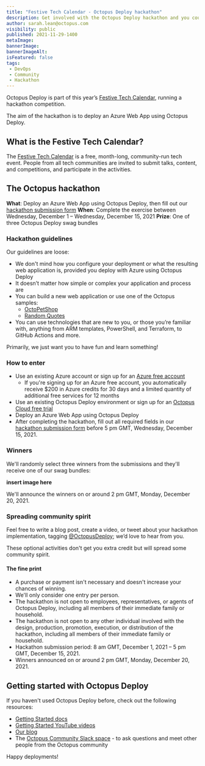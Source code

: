 ```yaml
---
title: "Festive Tech Calendar - Octopus Deploy hackathon"
description: Get involved with the Octopus Deploy hackathon and you could win one of three Octopus swag bundles.
author: sarah.lean@octopus.com
visibility: public
published: 2021-11-29-1400
metaImage: 
bannerImage: 
bannerImageAlt: 
isFeatured: false
tags:
 - DevOps
 - Community
 - Hackathon
---
```

Octopus Deploy is part of this year’s [Festive Tech Calendar](https://festivetechcalendar.com), running a hackathon competition. 

The aim of the hackathon is to deploy an Azure Web App using Octopus Deploy.

## What is the Festive Tech Calendar?

The [Festive Tech Calendar](https://festivetechcalendar.com) is a free, month-long, community-run tech event. People from all tech communities are invited to submit talks, content, and competitions, and participate in the activities.

## The Octopus hackathon

**What**: Deploy an Azure Web App using Octopus Deploy, then fill out our [hackathon submission form](https://forms.gle/PeGkA92uhnGsHy268) 
**When**: Complete the exercise between Wednesday, December 1 – Wednesday, December 15, 2021
**Prize**: One of three Octopus Deploy swag bundles

### Hackathon guidelines

Our guidelines are loose:

- We don't mind how you configure your deployment or what the resulting web application is, provided you deploy with Azure using Octopus Deploy 
- It doesn’t matter how simple or complex your application and process are
- You can build a new web application or use one of the Octopus samples: 
   - [OctoPetShop](https://github.com/OctopusSamples/OctoPetShop)
   - [Random Quotes](https://github.com/OctopusSamples/RandomQuotes)
- You can use technologies that are new to you, or those you’re familiar with, anything from ARM templates, PowerShell, and Terraform, to GitHub Actions and more.

Primarily, we just want you to have fun and learn something!

### How to enter

- Use an existing Azure account or sign up for an [Azure free account](https://azure.microsoft.com/free) 
   - If you're signing up for an Azure free account, you automatically receive $200 in Azure credits for 30 days and a limited quantity of additional free services for 12 months
- Use an existing Octopus Deploy environment or sign up for an [Octopus Cloud free trial](https://octopus.com/start/cloud)
- Deploy an Azure Web App using Octopus Deploy 
- After completing the hackathon, fill out all required fields in our [hackathon submission form](https://forms.gle/PeGkA92uhnGsHy268) before 5 pm GMT, Wednesday, December 15, 2021.

### Winners

We'll randomly select three winners from the submissions and they'll receive one of our swag bundles: 

**insert image here**

We'll announce the winners on or around 2 pm GMT, Monday, December 20, 2021.

### Spreading community spirit

Feel free to write a blog post, create a video, or tweet about your hackathon implementation, tagging [@OctopusDeploy](https://www.twitter.com/OctopusDeploy); we’d love to hear from you.  

These optional activities don't get you extra credit but will spread some community spirit. 


#### The fine print

- A purchase or payment isn't necessary and doesn't increase your chances of winning. 
- We'll only consider one entry per person. 
- The hackathon is not open to employees, representatives, or agents of Octopus Deploy, including all members of their immediate family or household.
- The hackathon is not open to any other individual involved with the design, production, promotion, execution, or distribution of the hackathon, including all members of their immediate family or household.
- Hackathon submission period: 8 am GMT, December 1, 2021 – 5 pm GMT, December 15, 2021. 
- Winners announced on or around 2 pm GMT, Monday, December 20, 2021.

## Getting started with Octopus Deploy

If you haven't used Octopus Deploy before, check out the following resources:

- [Getting Started docs](https://octopus.com/docs/getting-started)
- [Getting Started YouTube videos](https://www.youtube.com/playlist?list=PLAGskdGvlaw268i2ZTPC1ZrxwFjjKIdKH)
- [Our blog](https://octopus.com/blog)
- The [Octopus Community Slack space](http://octopususergroup.slack.com) - to ask questions and meet other people from the Octopus community 

Happy deployments!
